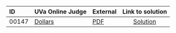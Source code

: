 | ID | UVa Online Judge | External | Link to solution |
|:---|:---|:---|:---:|
| 00147 | [Dollars](https://onlinejudge.org/index.php?option=com_onlinejudge&Itemid=8&category=653&page=show_problem&problem=83) | [PDF](https://onlinejudge.org/external/1/147.pdf) | [Solution](https://github.com/versenyi98/uva-solutions/tree/main/solutions/00147%20-%20Dollars)|
